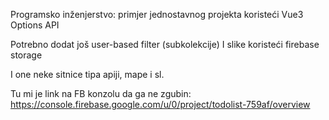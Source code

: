 Programsko inženjerstvo: primjer jednostavnog projekta koristeći Vue3 Options API

Potrebno dodat još user-based filter (subkolekcije)
I slike koristeći firebase storage

I one neke sitnice tipa apiji, mape i sl.

Tu mi je link na FB konzolu da ga ne zgubin: https://console.firebase.google.com/u/0/project/todolist-759af/overview
